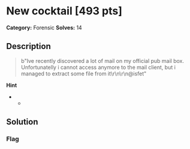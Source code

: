 # New cocktail [493 pts]

**Category:** Forensic
**Solves:** 14

## Description
>b"Ive recently discovered a lot of mail on my official pub mail box. Unfortunatelly i cannot access anymore to the mail client, but i managed to extract some file from it\r\n\r\n@isfet"

**Hint**
* -

## Solution

### Flag


